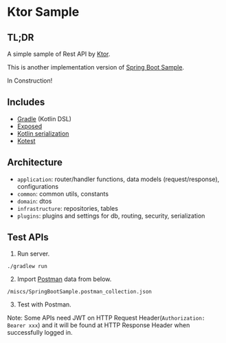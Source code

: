 # Ktor Sample

## TL;DR

A simple sample of Rest API by [Ktor](https://ktor.io).

This is another implementation version of [Spring Boot Sample](https://github.com/retheviper/springbootsample).

In Construction!

## Includes

- [Gradle](https://gradle.org) (Kotlin DSL)
- [Exposed](https://github.com/JetBrains/Exposed)
- [Kotlin serialization](https://github.com/Kotlin/kotlinx.serialization)
- [Kotest](https://kotest.io)

## Architecture

- `application`: router/handler functions, data models (request/response), configurations
- `common`: common utils, constants
- `domain`: dtos
- `infrastructure`: repositories, tables
- `plugins`: plugins and settings for db, routing, security, serialization

## Test APIs

1. Run server.

```shell
./gradlew run
```

2. Import [Postman](https://www.postman.com) data from below.

```shell
/miscs/SpringBootSample.postman_collection.json
```

3. Test with Postman.

Note: Some APIs need JWT on HTTP Request Header(`Authorization: Bearer xxx`) and it will be found at HTTP Response Header when successfully logged in.
